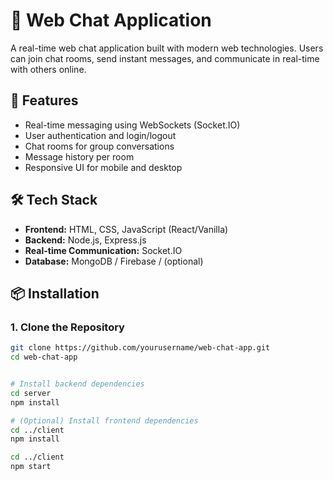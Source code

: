 # 💬 Web Chat Application

A real-time web chat application built with modern web technologies. Users can join chat rooms, send instant messages, and communicate in real-time with others online.

## 🚀 Features

- Real-time messaging using WebSockets (Socket.IO)
- User authentication and login/logout
- Chat rooms for group conversations
- Message history per room
- Responsive UI for mobile and desktop

## 🛠️ Tech Stack

- **Frontend:** HTML, CSS, JavaScript (React/Vanilla)
- **Backend:** Node.js, Express.js
- **Real-time Communication:** Socket.IO
- **Database:** MongoDB / Firebase / (optional)

## 📦 Installation

### 1. Clone the Repository

```bash
git clone https://github.com/yourusername/web-chat-app.git
cd web-chat-app


# Install backend dependencies
cd server
npm install

# (Optional) Install frontend dependencies
cd ../client
npm install

cd ../client
npm start
